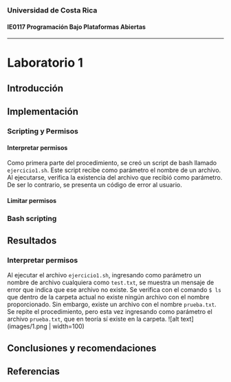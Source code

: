 ### Universidad de Costa Rica
#### IE0117 Programación Bajo Plataformas Abiertas
---
# Laboratorio 1
## Introducción
## Implementación
### Scripting y Permisos

#### Interpretar permisos
Como primera parte del procedimiento, se creó un script de bash llamado `ejercicio1.sh`. Este script recibe como parámetro el nombre de un archivo. Al ejecutarse, verifica la existencia del archivo que recibió como parámetro. De ser lo contrario, se presenta un código de error al usuario.
#### Limitar permisos
### Bash scripting
## Resultados
### Interpretar permisos
Al ejecutar el archivo `ejercicio1.sh`, ingresando como parámetro un nombre de archivo cualquiera como `test.txt`, se muestra un mensaje de error que indica que ese archivo no existe. Se verifica con el comando `$ ls` que dentro de la carpeta actual no existe ningún archivo con el nombre proporcionado. Sin embargo, existe un archivo con el nombre `prueba.txt`.
Se repite el procedimiento, pero esta vez ingresando como parámetro el archivo `prueba.txt`, que en teoría sí existe en la carpeta.
![alt text](images/1.png | width=100)
## Conclusiones y recomendaciones
## Referencias
